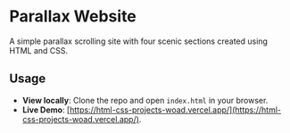 
# Parallax Website

A simple parallax scrolling site with four scenic sections created using HTML and CSS.

## Usage

- **View locally**: Clone the repo and open `index.html` in your browser.
- **Live Demo**: [https://html-css-projects-woad.vercel.app/](https://html-css-projects-woad.vercel.app/).

